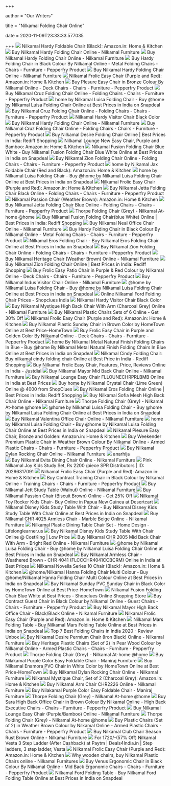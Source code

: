 +++
        
author = "Our Writers"
        
title = "Nilkamal Folding Chair Online"
        
date = 2020-11-09T23:33:33.577035
        
+++
[ ![](https://images-na.ssl-images-amazon.com/images/I/51vkaYF2fDL._SL1000_.jpg)](https://images-na.ssl-images-amazon.com/images/I/51vkaYF2fDL._SL1000_.jpg) Nilkamal Hardy Foldable Chair (Black): Amazon.in: Home & Kitchen
[ ![](https://cdn.shopify.com/s/files/1/0044/1208/0217/products/IHARDYCHRBLK_LS_2000x.jpg?v=1579761116)](https://cdn.shopify.com/s/files/1/0044/1208/0217/products/IHARDYCHRBLK_LS_2000x.jpg?v=1579761116) Buy Nilkamal Hardy Folding Chair Online - Nilkamal Furniture
[ ![](https://cdn.shopify.com/s/files/1/0044/1208/0217/products/IHARDYCHRBLK_04_ba7b511b-9a24-40ee-a1fc-2c56c1a0e9a7_2000x.jpg?v=1579761116)](https://cdn.shopify.com/s/files/1/0044/1208/0217/products/IHARDYCHRBLK_04_ba7b511b-9a24-40ee-a1fc-2c56c1a0e9a7_2000x.jpg?v=1579761116) Buy Nilkamal Hardy Folding Chair Online - Nilkamal Furniture
[ ![](https://ii1.pepperfry.com/media/catalog/product/h/a/568x625/hardy-folding-chair-in-black-colour-by-nilkamal-hardy-folding-chair-in-black-colour-by-nilkamal-b2bcov.jpg)](https://ii1.pepperfry.com/media/catalog/product/h/a/568x625/hardy-folding-chair-in-black-colour-by-nilkamal-hardy-folding-chair-in-black-colour-by-nilkamal-b2bcov.jpg) Buy Hardy Folding Chair in Black Colour By Nilkamal Online - Metal Folding  Chairs - Chairs - Furniture - Pepperfry Product
[ ![](https://cdn.shopify.com/s/files/1/0044/1208/0217/products/IHARDYCHRBLK_02_26fef525-3155-4825-9eb8-2bc3f95b2e47_2000x.jpg?v=1579761116)](https://cdn.shopify.com/s/files/1/0044/1208/0217/products/IHARDYCHRBLK_02_26fef525-3155-4825-9eb8-2bc3f95b2e47_2000x.jpg?v=1579761116) Buy Nilkamal Hardy Folding Chair Online - Nilkamal Furniture
[ ![](https://images-na.ssl-images-amazon.com/images/I/71tYsqKhD0L._SL1500_.jpg)](https://images-na.ssl-images-amazon.com/images/I/71tYsqKhD0L._SL1500_.jpg) Nilkamal Frolic Easy Chair (Purple and Red): Amazon.in: Home & Kitchen
[ ![](https://ii1.pepperfry.com/media/catalog/product/p/l/1100x1210/plesure-easy-chair-in-bronze-and-golden-colour-by-nilkamal-plesure-easy-chair-in-bronze-and-golden-c-sot5h4.jpg)](https://ii1.pepperfry.com/media/catalog/product/p/l/1100x1210/plesure-easy-chair-in-bronze-and-golden-colour-by-nilkamal-plesure-easy-chair-in-bronze-and-golden-c-sot5h4.jpg) Buy Plesure Easy Chair in Bronze Colour By Nilkamal Online - Deck Chairs -  Chairs - Furniture - Pepperfry Product
[ ![](https://ii1.pepperfry.com/media/catalog/product/n/i/800x880/Nilkamal-Cruz-Folding-Chair-ICRUZFOLDCHRBLU_-1361614785HaNOEI.jpg)](https://ii1.pepperfry.com/media/catalog/product/n/i/800x880/Nilkamal-Cruz-Folding-Chair-ICRUZFOLDCHRBLU_-1361614785HaNOEI.jpg) Buy Nilkamal Cruz Folding Chair Online - Folding Chairs - Chairs - Furniture  - Pepperfry Product
[ ![](https://n3.sdlcdn.com/imgs/b/9/g/large/home-by-Nilkamal-Luisa-Folding-SDL096865063-2-1d508.jpg)](https://n3.sdlcdn.com/imgs/b/9/g/large/home-by-Nilkamal-Luisa-Folding-SDL096865063-2-1d508.jpg) home by Nilkamal Luisa Folding Chair - Buy @home by Nilkamal Luisa Folding  Chair Online at Best Prices in India on Snapdeal
[ ![](https://ii1.pepperfry.com/media/catalog/product/n/i/800x880/nilkamal-cruz-folding-chair-nilkamal-cruz-folding-chair-gxbfup.jpg)](https://ii1.pepperfry.com/media/catalog/product/n/i/800x880/nilkamal-cruz-folding-chair-nilkamal-cruz-folding-chair-gxbfup.jpg) Buy Nilkamal Cruz Folding Chair Online - Folding Chairs - Chairs - Furniture  - Pepperfry Product
[ ![](https://cdn.shopify.com/s/files/1/1844/9185/products/Nilkamal-Hardy-Folding-Chair-SDL512091081-2-d4b56_f0d2591e-e748-4f36-8379-50435b3ecabb.jpg?v=1568972372)](https://cdn.shopify.com/s/files/1/1844/9185/products/Nilkamal-Hardy-Folding-Chair-SDL512091081-2-d4b56_f0d2591e-e748-4f36-8379-50435b3ecabb.jpg?v=1568972372) Nilkamal Hardy Visitor Chair Black Color
[ ![](https://cdn.shopify.com/s/files/1/0044/1208/0217/products/IHARDYCHRBRN_03_800x.jpg?v=1579761116)](https://cdn.shopify.com/s/files/1/0044/1208/0217/products/IHARDYCHRBRN_03_800x.jpg?v=1579761116) Buy Nilkamal Hardy Folding Chair Online - Nilkamal Furniture
[ ![](https://ii1.pepperfry.com/media/catalog/product/n/i/800x880/nilkamal-cruz-folding-chair-nilkamal-cruz-folding-chair-6bwbad.jpg)](https://ii1.pepperfry.com/media/catalog/product/n/i/800x880/nilkamal-cruz-folding-chair-nilkamal-cruz-folding-chair-6bwbad.jpg) Buy Nilkamal Cruz Folding Chair Online - Folding Chairs - Chairs - Furniture  - Pepperfry Product
[ ![](http://imshopping.rediff.com/imgshop/800-800/shopping/pixs/17486/i/idesiremfoldchrblk._nilkamal-desire-folding-chair.jpg)](http://imshopping.rediff.com/imgshop/800-800/shopping/pixs/17486/i/idesiremfoldchrblk._nilkamal-desire-folding-chair.jpg) Buy Nilkamal Desire Folding Chair Online | Best Prices in India: Rediff  Shopping
[ ![](https://images-na.ssl-images-amazon.com/images/I/81NMByjJTML._SX522_.jpg)](https://images-na.ssl-images-amazon.com/images/I/81NMByjJTML._SX522_.jpg) Nilkamal Lounge New Easy Chair, Purple and Bamboo: Amazon.in: Home & Kitchen
[ ![](https://n4.sdlcdn.com/imgs/a/g/b/SDL363577680_1385525109_image1-09d65.jpg)](https://n4.sdlcdn.com/imgs/a/g/b/SDL363577680_1385525109_image1-09d65.jpg) Nilkamal Fusion Folding Chair Blue White - Buy Nilkamal Fusion Folding Chair  Blue White Online at Best Prices in India on Snapdeal
[ ![](https://ii1.pepperfry.com/media/catalog/product/n/i/800x880/Nilkamal-Zion-Folding-Chair-IZIONFOLDCHRBLK_-1361614765Ahm5Ak.jpg)](https://ii1.pepperfry.com/media/catalog/product/n/i/800x880/Nilkamal-Zion-Folding-Chair-IZIONFOLDCHRBLK_-1361614765Ahm5Ak.jpg) Buy Nilkamal Zion Folding Chair Online - Folding Chairs - Chairs - Furniture  - Pepperfry Product
[ ![](https://images-na.ssl-images-amazon.com/images/I/81jTAU7BFPL._SL1500_.jpg)](https://images-na.ssl-images-amazon.com/images/I/81jTAU7BFPL._SL1500_.jpg) home by Nilkamal Jax Foldable Chair (Red and Black): Amazon.in: Home &  Kitchen
[ ![](https://n1.sdlcdn.com/imgs/b/9/g/large/home-by-Nilkamal-Luisa-Folding-SDL096865063-4-1f47f.jpg)](https://n1.sdlcdn.com/imgs/b/9/g/large/home-by-Nilkamal-Luisa-Folding-SDL096865063-4-1f47f.jpg) home by Nilkamal Luisa Folding Chair - Buy @home by Nilkamal Luisa Folding  Chair Online at Best Prices in India on Snapdeal
[ ![](https://m.media-amazon.com/images/I/71tYsqKhD0L._AC_SS350_.jpg)](https://m.media-amazon.com/images/I/71tYsqKhD0L._AC_SS350_.jpg) Nilkamal Frolic Easy Chair (Purple and Red): Amazon.in: Home & Kitchen
[ ![](https://ii1.pepperfry.com/media/catalog/product/n/i/800x880/Nilkamal-Jetta-Folding-Chair-Black-IJETTAFOLDCHRBLK_-1361614778P5mW0g.jpg)](https://ii1.pepperfry.com/media/catalog/product/n/i/800x880/Nilkamal-Jetta-Folding-Chair-Black-IJETTAFOLDCHRBLK_-1361614778P5mW0g.jpg) Buy Nilkamal Jetta Folding Chair Black Online - Folding Chairs - Chairs -  Furniture - Pepperfry Product
[ ![](https://images-na.ssl-images-amazon.com/images/I/51j358KRRlL._SL1000_.jpg)](https://images-na.ssl-images-amazon.com/images/I/51j358KRRlL._SL1000_.jpg) Nilkamal Passion Chair (Weather Brown): Amazon.in: Home & Kitchen
[ ![](https://ii1.pepperfry.com/media/catalog/product/n/i/800x880/Nilkamal-Jetta-Folding-Chair-Blue-IJETTAFOLDCHRBLU_-1361614779Zv6BIx.jpg)](https://ii1.pepperfry.com/media/catalog/product/n/i/800x880/Nilkamal-Jetta-Folding-Chair-Blue-IJETTAFOLDCHRBLU_-1361614779Zv6BIx.jpg) Buy Nilkamal Jetta Folding Chair Blue Online - Folding Chairs - Chairs -  Furniture - Pepperfry Product
[ ![](https://cdn.shopify.com/s/files/1/0099/2867/1291/products/THORPE_FOLDING_CHAIR_GREY_FIFCTHORPEFCHRGREY_03_400x.jpg?v=1552717865)](https://cdn.shopify.com/s/files/1/0099/2867/1291/products/THORPE_FOLDING_CHAIR_GREY_FIFCTHORPEFCHRGREY_03_400x.jpg?v=1552717865) Thorpe Folding Chair (Grey) - Nilkamal At-home @home
[ ![](http://imshopping.rediff.com/imgshop/800-1280/shopping/pixs/17486/i/ifusionchrbluwhi._nilkamal-fusion-folding-chair-blue-white-.jpg)](http://imshopping.rediff.com/imgshop/800-1280/shopping/pixs/17486/i/ifusionchrbluwhi._nilkamal-fusion-folding-chair-blue-white-.jpg) Buy Nilkamal Fusion Folding Chair(blue White) Online | Best Prices in  India: Rediff Shopping
[ ![](https://cdn.shopify.com/s/files/1/0044/1208/0217/products/NEAL_HIGH_BACK_OFFICE_CHAIR_GREY_LS_2000x.jpg?v=1567845795)](https://cdn.shopify.com/s/files/1/0044/1208/0217/products/NEAL_HIGH_BACK_OFFICE_CHAIR_GREY_LS_2000x.jpg?v=1567845795) Buy Nilkamal Neal Office Chair Online - Nilkamal Furniture
[ ![](https://ii1.pepperfry.com/media/catalog/product/h/a/494x544/hardy-folding-chair-in-black-colour-by-nilkamal-hardy-folding-chair-in-black-colour-by-nilkamal-2qxfom.jpg)](https://ii1.pepperfry.com/media/catalog/product/h/a/494x544/hardy-folding-chair-in-black-colour-by-nilkamal-hardy-folding-chair-in-black-colour-by-nilkamal-2qxfom.jpg) Buy Hardy Folding Chair in Black Colour By Nilkamal Online - Metal Folding  Chairs - Chairs - Furniture - Pepperfry Product
[ ![](https://n3.sdlcdn.com/imgs/a/g/b/SDL360286037_1385525026_image1-2e6a7.jpg)](https://n3.sdlcdn.com/imgs/a/g/b/SDL360286037_1385525026_image1-2e6a7.jpg) Nilkamal Eros Folding Chair - Buy Nilkamal Eros Folding Chair Online at  Best Prices in India on Snapdeal
[ ![](https://ii1.pepperfry.com/media/catalog/product/n/i/800x880/nilkamal-zion-folding-chair-nilkamal-zion-folding-chair-zrg1qt.jpg)](https://ii1.pepperfry.com/media/catalog/product/n/i/800x880/nilkamal-zion-folding-chair-nilkamal-zion-folding-chair-zrg1qt.jpg) Buy Nilkamal Zion Folding Chair Online - Folding Chairs - Chairs - Furniture  - Pepperfry Product
[ ![](https://cdn.shopify.com/s/files/1/0044/1208/0217/products/HERITAGE_WEATHER_BROWN_HERITAGEWBN_03_900x.jpg?v=1567845705)](https://cdn.shopify.com/s/files/1/0044/1208/0217/products/HERITAGE_WEATHER_BROWN_HERITAGEWBN_03_900x.jpg?v=1567845705) Buy Nilkamal Heritage Chair (Weather Brown) Online - Nilkamal Furniture
[ ![](http://imshopping.rediff.com/imgshop/800-800/shopping/pixs/17486/i/izionfoldchrblk._nilkamal-zion-folding-chair.jpg)](http://imshopping.rediff.com/imgshop/800-800/shopping/pixs/17486/i/izionfoldchrblk._nilkamal-zion-folding-chair.jpg) Buy Nilkamal Zion Folding Chair Online | Best Prices in India: Rediff  Shopping
[ ![](https://ii1.pepperfry.com/media/catalog/product/f/r/1100x1210/frolic-easy-foldable-chair-in-purple---red-colour-by-nilkamal-frolic-easy-foldable-chair-in-purple---lxkbvj.jpg)](https://ii1.pepperfry.com/media/catalog/product/f/r/1100x1210/frolic-easy-foldable-chair-in-purple---red-colour-by-nilkamal-frolic-easy-foldable-chair-in-purple---lxkbvj.jpg) Buy Frolic Easy Patio Chair in Purple & Red Colour by Nilkamal Online -  Deck Chairs - Chairs - Furniture - Pepperfry Product
[ ![](https://cdn.shopify.com/s/files/1/0044/1208/0217/products/INDUS_NON_REV_CHAIR_BLACK_IINDUSCHRBLK_05_2000x.jpg?v=1575967759)](https://cdn.shopify.com/s/files/1/0044/1208/0217/products/INDUS_NON_REV_CHAIR_BLACK_IINDUSCHRBLK_05_2000x.jpg?v=1575967759) Buy Nilkamal Indus Visitor Chair Online - Nilkamal Furniture
[ ![](https://n4.sdlcdn.com/imgs/b/9/g/home-by-Nilkamal-Luisa-Folding-SDL096865063-1-4caf6.jpg)](https://n4.sdlcdn.com/imgs/b/9/g/home-by-Nilkamal-Luisa-Folding-SDL096865063-1-4caf6.jpg) @home by Nilkamal Luisa Folding Chair - Buy @home by Nilkamal Luisa Folding  Chair Online at Best Prices in India on Snapdeal
[ ![](https://cdn.shopclues.com/images/thumbnails/7939/320/320/SDL3629339331385525071image116dd31412920916.jpg)](https://cdn.shopclues.com/images/thumbnails/7939/320/320/SDL3629339331385525071image116dd31412920916.jpg) Online Nilkamal Ford Folding Chair Prices - Shopclues India
[ ![](https://cdn.shopify.com/s/files/1/1844/9185/products/set_of_3.jpg?v=1579899118)](https://cdn.shopify.com/s/files/1/1844/9185/products/set_of_3.jpg?v=1579899118) Nilkamal Hardy Visitor Chair Black Color
[ ![](https://cdn.shopify.com/s/files/1/0044/1208/0217/products/MYSTIQUE_CHARCOAL_GREY_MYSTIQUECCG_01_2000x.jpg?v=1567845563)](https://cdn.shopify.com/s/files/1/0044/1208/0217/products/MYSTIQUE_CHARCOAL_GREY_MYSTIQUECCG_01_2000x.jpg?v=1567845563) Buy Nilkamal Mystique High Back Chair With Arm (Charcoal Grey) Online - Nilkamal  Furniture
[ ![](https://cdn.shopclues.com/images/thumbnails/78323/320/320/123699563NEELKAMALPLASTICCHAIRMODEL210111500204649.jpg)](https://cdn.shopclues.com/images/thumbnails/78323/320/320/123699563NEELKAMALPLASTICCHAIRMODEL210111500204649.jpg) Buy Nilkamal Plastic Chairs Sets of 6 Online - Get 30% Off
[ ![](https://images-na.ssl-images-amazon.com/images/I/71K4WJIC8TL._SL1500_.jpg)](https://images-na.ssl-images-amazon.com/images/I/71K4WJIC8TL._SL1500_.jpg) Nilkamal Frolic Easy Chair (Purple and Red): Amazon.in: Home & Kitchen
[ ![](https://www.hometown.in/media/product/75/0263/34340/1.jpg)](https://www.hometown.in/media/product/75/0263/34340/1.jpg) Buy Nilkamal Plastic Sunday Chair in Brown Color by HomeTown Online at Best  Price-HomeTown
[ ![](https://ii1.pepperfry.com/media/catalog/product/f/r/1100x1210/frolic-easy-chair-in-purple-and-golden-color-by-nilkamal-frolic-easy-chair-in-purple-and-golden-colo-jbfmp3.jpg)](https://ii1.pepperfry.com/media/catalog/product/f/r/1100x1210/frolic-easy-chair-in-purple-and-golden-color-by-nilkamal-frolic-easy-chair-in-purple-and-golden-colo-jbfmp3.jpg) Buy Frolic Easy Chair in Purple and Golden Color By Nilkamal Online - Deck  Chairs - Chairs - Furniture - Pepperfry Product
[ ![](https://n2.sdlcdn.com/imgs/a/s/i/-home-By-Nilkamal-Metal-SDL274152958-1-b4e9e.jpg)](https://n2.sdlcdn.com/imgs/a/s/i/-home-By-Nilkamal-Metal-SDL274152958-1-b4e9e.jpg) home By Nilkamal Metal Natural Finish Folding Chairs In Blue - Buy @home By  Nilkamal Metal Natural Finish Folding Chairs In Blue Online at Best Prices  in India on Snapdeal
[ ![](http://imshopping.rediff.com/imgshop/300-300/shopping/pixs/4654/t/ticolor-umbrella._mart-and-new-heavy-duty-aluminium-portable-folding-picnic-table-amp-chairs-set-with-multicolor-umbrella.jpg)](http://imshopping.rediff.com/imgshop/300-300/shopping/pixs/4654/t/ticolor-umbrella._mart-and-new-heavy-duty-aluminium-portable-folding-picnic-table-amp-chairs-set-with-multicolor-umbrella.jpg) Nilkamal Cindy Folding Chair: Buy nilkamal cindy folding chair Online at  Best Price in India - Rediff Shopping
[ ![](https://content.jdmagicbox.com/quickquotes/images_main/nilkamal_frolic_easy_chair_11081510_0.jpg)](https://content.jdmagicbox.com/quickquotes/images_main/nilkamal_frolic_easy_chair_11081510_0.jpg) Buy Nilkamal Frolic Easy Chair, Features, Price, Reviews Online in India -  Justdial
[ ![](https://cdn.shopify.com/s/files/1/0044/1208/0217/products/MAYOR_MID_BACK_OFFICE_CHAIR_BLACK_BLACK_OIMAYORMBOCBLK_LS_2000x.jpg?v=1565417288)](https://cdn.shopify.com/s/files/1/0044/1208/0217/products/MAYOR_MID_BACK_OFFICE_CHAIR_BLACK_BLACK_OIMAYORMBOCBLK_LS_2000x.jpg?v=1565417288) Buy Nilkamal Mayor Mid Back Chair Online - Nilkamal Furniture
[ ![](https://cdn1.industrybuying.com/products_medium/furniture-hospitality-and-food-service/furniture/chairs-seating/FUR.CHA.13153113.jpg)](https://cdn1.industrybuying.com/products_medium/furniture-hospitality-and-food-service/furniture/chairs-seating/FUR.CHA.13153113.jpg) Buy Nilkamal Lounge Easy Chair FLLOUNECHRPRLBMB Online in India at Best  Prices
[ ![](https://cdn.shopclues.com/images/thumbnails/41518/320/320/41FBlgHVAML1469107038.jpg)](https://cdn.shopclues.com/images/thumbnails/41518/320/320/41FBlgHVAML1469107038.jpg) Buy home by Nilkamal Crystal Chair (Lime Green) Online @ 4000 from  ShopClues
[ ![](http://imshopping.rediff.com/imgshop/800-1280/shopping/pixs/17486/i/ierosmfoldchrblk._nilkamal-eros-folding-chair.jpg)](http://imshopping.rediff.com/imgshop/800-1280/shopping/pixs/17486/i/ierosmfoldchrblk._nilkamal-eros-folding-chair.jpg) Buy Nilkamal Eros Folding Chair Online | Best Prices in India: Rediff  Shopping
[ ![](https://cdn.shopify.com/s/files/1/0044/1208/0217/products/SOFIA_HIGH_BACK_OFFICE_CHAIR_BLACK_OISOFIAHBBLK_LS_2000x.jpg?v=1565266697)](https://cdn.shopify.com/s/files/1/0044/1208/0217/products/SOFIA_HIGH_BACK_OFFICE_CHAIR_BLACK_OISOFIAHBBLK_LS_2000x.jpg?v=1565266697) Buy Nilkamal Sofia Mesh High Back Chair Online - Nilkamal Furniture
[ ![](https://cdn.shopify.com/s/files/1/0099/2867/1291/products/THORPE_FOLDING_CHAIR_GREY_FIFCTHORPEFCHRGREY_02_2000x.jpg?v=1552717865)](https://cdn.shopify.com/s/files/1/0099/2867/1291/products/THORPE_FOLDING_CHAIR_GREY_FIFCTHORPEFCHRGREY_02_2000x.jpg?v=1552717865) Thorpe Folding Chair (Grey) - Nilkamal At-home @home
[ ![](https://n2.sdlcdn.com/imgs/b/9/g/home-by-Nilkamal-Luisa-Folding-SDL096865063-6-10163.jpg)](https://n2.sdlcdn.com/imgs/b/9/g/home-by-Nilkamal-Luisa-Folding-SDL096865063-6-10163.jpg) @home by Nilkamal Luisa Folding Chair - Buy @home by Nilkamal Luisa Folding  Chair Online at Best Prices in India on Snapdeal
[ ![](https://cdn.shopify.com/s/files/1/0044/1208/0217/products/VALENTINA_HIGH_BACK_OFFICE_CHAIR_BLACK_OIVALENTINAHBBLK_LS_2000x.jpg?v=1565266968)](https://cdn.shopify.com/s/files/1/0044/1208/0217/products/VALENTINA_HIGH_BACK_OFFICE_CHAIR_BLACK_OIVALENTINAHBBLK_LS_2000x.jpg?v=1565266968) Buy Nilkamal Valentina Office Chair Online - Nilkamal Furniture
[ ![](https://n1.sdlcdn.com/imgs/b/9/g/home-by-Nilkamal-Luisa-Folding-SDL096865063-3-b2be6.jpg)](https://n1.sdlcdn.com/imgs/b/9/g/home-by-Nilkamal-Luisa-Folding-SDL096865063-3-b2be6.jpg) home by Nilkamal Luisa Folding Chair - Buy @home by Nilkamal Luisa Folding  Chair Online at Best Prices in India on Snapdeal
[ ![](https://images-na.ssl-images-amazon.com/images/I/61kWiJgTZvL._SL1500_.jpg)](https://images-na.ssl-images-amazon.com/images/I/61kWiJgTZvL._SL1500_.jpg) Nilkamal Plesure Easy Chair, Bronze and Golden: Amazon.in: Home & Kitchen
[ ![](https://ii1.pepperfry.com/media/catalog/product/w/e/494x544/weekender-premium-plastic-chair-in-weather-brown-colour-by-nilkamal-weekender-premium-plastic-chair--dxafcm.jpg)](https://ii1.pepperfry.com/media/catalog/product/w/e/494x544/weekender-premium-plastic-chair-in-weather-brown-colour-by-nilkamal-weekender-premium-plastic-chair--dxafcm.jpg) Buy Weekender Premium Plastic Chair in Weather Brown Colour By Nilkamal  Online - Armed Plastic Chairs - Chairs - Furniture - Pepperfry Product
[ ![](https://cdn.shopify.com/s/files/1/0044/1208/0217/products/DYLAN_ROCKING_CHAIR_IDYLANROCKCHRRED_5_2000x.jpg?v=1579757784)](https://cdn.shopify.com/s/files/1/0044/1208/0217/products/DYLAN_ROCKING_CHAIR_IDYLANROCKCHRRED_5_2000x.jpg?v=1579757784) Buy Nilkamal Dylan Rocking Chair Online - Nilkamal Furniture
[ ![](https://i.pinimg.com/originals/5f/b1/ea/5fb1ea1bd2010a3075f7574d1080acac.jpg)](https://i.pinimg.com/originals/5f/b1/ea/5fb1ea1bd2010a3075f7574d1080acac.jpg) anarhija  
[ ![](https://cdn.shopify.com/s/files/1/0044/1208/0217/products/EVITA_DINING_CHAIR_IEVITADINCHRBLK_2_2000x.jpg?v=1565783918)](https://cdn.shopify.com/s/files/1/0044/1208/0217/products/EVITA_DINING_CHAIR_IEVITADINCHRBLK_2_2000x.jpg?v=1565783918) Buy Nilkamal Evita Dining Chair Online - Nilkamal Furniture
[ ![](https://5.imimg.com/data5/IS/XG/MY-8504056/nilkamal-joy-kids-study-set-500x500.jpg)](https://5.imimg.com/data5/IS/XG/MY-8504056/nilkamal-joy-kids-study-set-500x500.jpg) Pink Nilkamal Joy Kids Study Set, Rs 2200 /piece SPR Distributors | ID:  20296317091
[ ![](https://images-na.ssl-images-amazon.com/images/I/71x1LfIKhwL._SX569_.jpg)](https://images-na.ssl-images-amazon.com/images/I/71x1LfIKhwL._SX569_.jpg) Nilkamal Frolic Easy Chair (Purple and Red): Amazon.in: Home & Kitchen
[ ![](https://ii1.pepperfry.com/media/catalog/product/c/o/568x625/contract01-ful-tablet-soft-pvc-chair-in-black-colour-by-nilkamal-contract01-ful-tablet-soft-pvc-chai-nw04vn.jpg)](https://ii1.pepperfry.com/media/catalog/product/c/o/568x625/contract01-ful-tablet-soft-pvc-chair-in-black-colour-by-nilkamal-contract01-ful-tablet-soft-pvc-chai-nw04vn.jpg) Buy Contract Training Chair in Black Colour by Nilkamal Online - Training  Chairs - Chairs - Furniture - Pepperfry Product
[ ![](https://cdn.shopify.com/s/files/1/0044/1208/0217/products/JETT-STUDY-TABLE-WALNUT_IJETTSTDTBLWNT_01_2000x.jpg?v=1582295692)](https://cdn.shopify.com/s/files/1/0044/1208/0217/products/JETT-STUDY-TABLE-WALNUT_IJETTSTDTBLWNT_01_2000x.jpg?v=1582295692) Buy Nilkamal Jett Study Table (Walnut) Online - Nilkamal Furniture
[ ![](https://cdn.shopclues.com/images/thumbnails/28988/320/320/51goBBJMDL1450862425.jpg)](https://cdn.shopclues.com/images/thumbnails/28988/320/320/51goBBJMDL1450862425.jpg) Buy Nilkamal Passion Chair (Biscuit Brown) Online - Get 25% Off
[ ![](https://images-na.ssl-images-amazon.com/images/I/41Ruw-SYA%2BL.jpg)](https://images-na.ssl-images-amazon.com/images/I/41Ruw-SYA%2BL.jpg) Nilkamal Toy Rocker Kids Chair- Buy Online in Papua New Guinea at Desertcart
[ ![](https://n2.sdlcdn.com/imgs/b/w/d/home-Disney-Kids-Study-Table-SDL988046832-1-b5486.jpg)](https://n2.sdlcdn.com/imgs/b/w/d/home-Disney-Kids-Study-Table-SDL988046832-1-b5486.jpg) Nilkamal Disney Kids Study Table With Chair - Buy Nilkamal Disney Kids  Study Table With Chair Online at Best Prices in India on Snapdeal
[ ![](https://cdn.shopify.com/s/files/1/0044/1208/0217/products/CHR_4025-3_2000x.jpg?v=1567845478)](https://cdn.shopify.com/s/files/1/0044/1208/0217/products/CHR_4025-3_2000x.jpg?v=1567845478) Buy Nilkamal CHR 4025 Armless Chair - Marble Beige Online - Nilkamal  Furniture
[ ![](http://i1.ppfry.com/media/catalog/product/n/i/800x880/Nilkamal-Ritz-Dining-Table-Set--1Table---4-Chair--IRITZDSET14RBW-1369839669pyp4Lr.jpg)](http://i1.ppfry.com/media/catalog/product/n/i/800x880/Nilkamal-Ritz-Dining-Table-Set--1Table---4-Chair--IRITZDSET14RBW-1369839669pyp4Lr.jpg) Nilkamal Plastic Dining Table Chair Set - Home Design - Lifelonglearner.us
[ ![](https://www.costking.in/media/catalog/product/cache/1/image/710x550/9df78eab33525d08d6e5fb8d27136e95/n/i/nilkamal_disney_kids_study_table_with_chair-2.jpg)](https://www.costking.in/media/catalog/product/cache/1/image/710x550/9df78eab33525d08d6e5fb8d27136e95/n/i/nilkamal_disney_kids_study_table_with_chair-2.jpg) Buy Nilkamal Disney Kids Study Table With Chair Online @ CostKing | Low  Price
[ ![](https://cdn.shopify.com/s/files/1/0044/1208/0217/products/CHR_2005-3_2000x.jpg?v=1567845517)](https://cdn.shopify.com/s/files/1/0044/1208/0217/products/CHR_2005-3_2000x.jpg?v=1567845517) Buy Nilkamal CHR 2005 Mid Back Chair With Arm - Bright Red Online - Nilkamal  Furniture
[ ![](https://n1.sdlcdn.com/imgs/b/9/g/home-by-Nilkamal-Luisa-Folding-SDL096865063-5-2635c.jpg)](https://n1.sdlcdn.com/imgs/b/9/g/home-by-Nilkamal-Luisa-Folding-SDL096865063-5-2635c.jpg) @home by Nilkamal Luisa Folding Chair - Buy @home by Nilkamal Luisa Folding  Chair Online at Best Prices in India on Snapdeal
[ ![](https://static6.industrybuying.com/products/furniture-hospitality-and-food-service/furniture/plastic-chairs/PL.PL.PL8.331757_5.jpg)](https://static6.industrybuying.com/products/furniture-hospitality-and-food-service/furniture/plastic-chairs/PL.PL.PL8.331757_5.jpg) Buy Nilkamal Armless Chair - Weathered Brown - CHR 4041 (FLCCCHR4041CCBCRM)  Online in India at Best Prices
[ ![](https://images-na.ssl-images-amazon.com/images/I/51RJg4zDt8L._SL1000_.jpg)](https://images-na.ssl-images-amazon.com/images/I/51RJg4zDt8L._SL1000_.jpg) Nilkamal Novella Series 10 Chair (Black): Amazon.in: Home & Kitchen
[ ![](https://n1.sdlcdn.com/imgs/a/g/n/SDL490926693_1388138949_image1-5c59c.jpg)](https://n1.sdlcdn.com/imgs/a/g/n/SDL490926693_1388138949_image1-5c59c.jpg) @home/Nilkamal Hanna Folding Chair Multi Colour - Buy @home/Nilkamal Hanna Folding  Chair Multi Colour Online at Best Prices in India on Snapdeal
[ ![](https://www.hometown.in/media/product/67/9163/58140/1.jpg)](https://www.hometown.in/media/product/67/9163/58140/1.jpg) Buy Nilkamal Sunday PVC Sunday Chair in Black Color by HomeTown Online at  Best Price-HomeTown
[ ![](https://cdn.shopclues.com/images/thumbnails/7939/320/320/NKFNVAPT1082IFUSIONCHRBLUWHI1452770542.jpg)](https://cdn.shopclues.com/images/thumbnails/7939/320/320/NKFNVAPT1082IFUSIONCHRBLUWHI1452770542.jpg) Nilkamal Fusion Folding Chair Blue White at Best Prices - Shopclues Online  Shopping Store
[ ![](https://ii1.pepperfry.com/media/catalog/product/c/o/494x544/contract-metal-chair-in-black-colour-by-nilkamal-contract-metal-chair-in-black-colour-by-nilkamal-4939eb.jpg)](https://ii1.pepperfry.com/media/catalog/product/c/o/494x544/contract-metal-chair-in-black-colour-by-nilkamal-contract-metal-chair-in-black-colour-by-nilkamal-4939eb.jpg) Buy Contract Guest Chair in Black Colour by Nilkamal Online - Guest Chairs  - Chairs - Furniture - Pepperfry Product
[ ![](https://cdn.shopify.com/s/files/1/0044/1208/0217/products/MAYOR_HIGH_BACK_OFFICE_CHAIR_BLACK_BLACK_IMAYORHBOCBLK_LS_2000x.jpg?v=1567844833)](https://cdn.shopify.com/s/files/1/0044/1208/0217/products/MAYOR_HIGH_BACK_OFFICE_CHAIR_BLACK_BLACK_IMAYORHBOCBLK_LS_2000x.jpg?v=1567844833) Buy Nilkamal Mayor High Back Office Chair - Black/Black Online - Nilkamal  Furniture
[ ![](https://images-na.ssl-images-amazon.com/images/I/71xu2hiHIRL._SX522_.jpg)](https://images-na.ssl-images-amazon.com/images/I/71xu2hiHIRL._SX522_.jpg) Nilkamal Frolic Easy Chair (Purple and Red): Amazon.in: Home & Kitchen
[ ![](https://n4.sdlcdn.com/imgs/a/g/b/SDL367196315_1385525122_image1-b1e1d.jpg)](https://n4.sdlcdn.com/imgs/a/g/b/SDL367196315_1385525122_image1-b1e1d.jpg) Nilkamal Mars Folding Table - Buy Nilkamal Mars Folding Table Online at  Best Prices in India on Snapdeal
[ ![](https://www.reviewunbox.in/wp-content/uploads/2019/01/Story@Home-Folding-Round-Bungee-Dish-Chair.jpg)](https://www.reviewunbox.in/wp-content/uploads/2019/01/Story@Home-Folding-Round-Bungee-Dish-Chair.jpg) Top 7 Best Folding Chairs in India 2020 - Review Unbox
[ ![](https://cdn.shopify.com/s/files/1/0044/1208/0217/products/DESIRE_IRON_BLACK_DESIREIBK_03_2000x.jpg?v=1567845626)](https://cdn.shopify.com/s/files/1/0044/1208/0217/products/DESIRE_IRON_BLACK_DESIREIBK_03_2000x.jpg?v=1567845626) Buy Nilkamal Desire Permium Chair (Iron Black) Online - Nilkamal Furniture
[ ![](https://ii1.pepperfry.com/media/catalog/product/h/e/568x625/heritage-plastic-chairs--set-of-2--in-pear-wood-colour-by-nilkamal-heritage-plastic-chairs--set-of-2-slagth.jpg)](https://ii1.pepperfry.com/media/catalog/product/h/e/568x625/heritage-plastic-chairs--set-of-2--in-pear-wood-colour-by-nilkamal-heritage-plastic-chairs--set-of-2-slagth.jpg) Buy Heritage Plastic Chairs (Set of 2) in Pear Wood Colour by Nilkamal  Online - Armed Plastic Chairs - Chairs - Furniture - Pepperfry Product
[ ![](https://cdn.shopify.com/s/files/1/0099/2867/1291/products/THORPE_FOLDING_CHAIR_GREY_FIFCTHORPEFCHRGREY_06_2000x.jpg?v=1552717865)](https://cdn.shopify.com/s/files/1/0099/2867/1291/products/THORPE_FOLDING_CHAIR_GREY_FIFCTHORPEFCHRGREY_06_2000x.jpg?v=1552717865) Thorpe Folding Chair (Grey) - Nilkamal At-home @home
[ ![](https://cdn.shopify.com/s/files/1/0018/3219/0061/products/Nilkamal-Frolic-Easy-Foldable-Chair-in-Purple-Color-Fronted_550x.png?v=1551934205)](https://cdn.shopify.com/s/files/1/0018/3219/0061/products/Nilkamal-Frolic-Easy-Foldable-Chair-in-Purple-Color-Fronted_550x.png?v=1551934205) Buy Nilakamal Purple Color Easy Foldable Chair - Maniraj Furniture
[ ![](https://www.hometown.in/media/product/57/9163/50216/1.jpg)](https://www.hometown.in/media/product/57/9163/50216/1.jpg) Buy Nilkamal Enamora PVC Chair in White Color by HomeTown Online at Best  Price-HomeTown
[ ![](https://cdn.shopify.com/s/files/1/0044/1208/0217/products/IDYLANROCKCHRRED_LS_2000x.jpg?v=1579757784)](https://cdn.shopify.com/s/files/1/0044/1208/0217/products/IDYLANROCKCHRRED_LS_2000x.jpg?v=1579757784) Buy Nilkamal Dylan Rocking Chair Online - Nilkamal Furniture
[ ![](https://images-na.ssl-images-amazon.com/images/I/61J3OZnqTvL._SL1100_.jpg)](https://images-na.ssl-images-amazon.com/images/I/61J3OZnqTvL._SL1100_.jpg) Nilkamal Mystique Chair, Set of 2 (Charcoal Grey): Amazon.in: Home & Kitchen
[ ![](https://cdn.shopify.com/s/files/1/0044/1208/0217/products/CHR2226_Season_Rust_Brown-Biscuit_01_2000x.jpg?v=1579784121)](https://cdn.shopify.com/s/files/1/0044/1208/0217/products/CHR2226_Season_Rust_Brown-Biscuit_01_2000x.jpg?v=1579784121) Buy Nilkamal Arm Chair CHR2226 Online - Nilkamal Furniture
[ ![](https://cdn.shopify.com/s/files/1/0018/3219/0061/products/Nilkamal-Frolic-Easy-Foldable-Chair-in-Purple-Color-Folded_550x.png?v=1551934205)](https://cdn.shopify.com/s/files/1/0018/3219/0061/products/Nilkamal-Frolic-Easy-Foldable-Chair-in-Purple-Color-Folded_550x.png?v=1551934205) Buy Nilakamal Purple Color Easy Foldable Chair - Maniraj Furniture
[ ![](https://cdn.shopify.com/s/files/1/0099/2867/1291/products/THORPE_FOLDING_CHAIR_GREY_FIFCTHORPEFCHRGREY_11_2000x.jpg?v=1551877504)](https://cdn.shopify.com/s/files/1/0099/2867/1291/products/THORPE_FOLDING_CHAIR_GREY_FIFCTHORPEFCHRGREY_11_2000x.jpg?v=1551877504) Thorpe Folding Chair (Grey) - Nilkamal At-home @home
[ ![](https://ii1.pepperfry.com/media/catalog/product/s/a/568x625/sara-high-back-office-chair-in-brown-colour-by-nilkamal-sara-high-back-office-chair-in-brown-colour--sodmdo.jpg)](https://ii1.pepperfry.com/media/catalog/product/s/a/568x625/sara-high-back-office-chair-in-brown-colour-by-nilkamal-sara-high-back-office-chair-in-brown-colour--sodmdo.jpg) Buy Sara High Back Office Chair in Brown Colour By Nilkamal Online - High  Back Executive Chairs - Chairs - Furniture - Pepperfry Product
[ ![](https://cdn.shopify.com/s/files/1/0044/1208/0217/products/LOUNGEEASYCHAIRPURPLE-BAMBOO_ILOUNECHRPRL-BMB_1_2000x.jpg?v=1600513137)](https://cdn.shopify.com/s/files/1/0044/1208/0217/products/LOUNGEEASYCHAIRPURPLE-BAMBOO_ILOUNECHRPRL-BMB_1_2000x.jpg?v=1600513137) Buy Nilkamal Lounge Easy Chair (Purple/Bamboo) Online - Nilkamal Furniture
[ ![](https://cdn.shopify.com/s/files/1/0099/2867/1291/products/THORPE_FOLDING_CHAIR_GREY_FIFCTHORPEFCHRGREY_05_2000x.jpg?v=1552717865)](https://cdn.shopify.com/s/files/1/0099/2867/1291/products/THORPE_FOLDING_CHAIR_GREY_FIFCTHORPEFCHRGREY_05_2000x.jpg?v=1552717865) Thorpe Folding Chair (Grey) - Nilkamal At-home @home
[ ![](https://ii1.pepperfry.com/media/catalog/product/p/l/568x625/plastic-chairs--set-of-2--in-weather-brown-colour-by-nilkamal-plastic-chairs--set-of-2--in-weather-b-0fvmon.jpg)](https://ii1.pepperfry.com/media/catalog/product/p/l/568x625/plastic-chairs--set-of-2--in-weather-brown-colour-by-nilkamal-plastic-chairs--set-of-2--in-weather-b-0fvmon.jpg) Buy Plastic Chairs (Set of 2) in Weather Brown Colour by Nilkamal Online -  Armed Plastic Chairs - Chairs - Furniture - Pepperfry Product
[ ![](https://cdn.shopify.com/s/files/1/0044/1208/0217/products/Club_Chair_02_589d7596-194c-4e6e-9a6e-9838ab595320_2000x.jpg?v=1598040031)](https://cdn.shopify.com/s/files/1/0044/1208/0217/products/Club_Chair_02_589d7596-194c-4e6e-9a6e-9838ab595320_2000x.jpg?v=1598040031) Buy Nilkamal Club Chair Season Rust Brown Online - Nilkamal Furniture
[ ![](https://i.pinimg.com/originals/cc/3b/83/cc3b8345c5456e3c4bea821afcb5061a.jpg)](https://i.pinimg.com/originals/cc/3b/83/cc3b8345c5456e3c4bea821afcb5061a.jpg) For 1720/-(57% Off) Nilkamal Vesta 3 Step Ladder (After Cashback) at Paytm  | Deals4India.in | Step ladders, 3 step ladder, Vesta
[ ![](https://images-na.ssl-images-amazon.com/images/I/61Fp%2BPC1OKL._SY450_.jpg)](https://images-na.ssl-images-amazon.com/images/I/61Fp%2BPC1OKL._SY450_.jpg) Nilkamal Frolic Easy Chair (Purple and Red): Amazon.in: Home & Kitchen
[ ![](https://abhilfc1.weebly.com/uploads/3/7/9/5/37954783/3817354_orig.jpg)](https://abhilfc1.weebly.com/uploads/3/7/9/5/37954783/3817354_orig.jpg) Why wooden chairs, buy Nilkamal Plastic Chairs online - Nilkamal Furnitures
[ ![](https://ii1.pepperfry.com/media/catalog/product/v/e/568x625/venus-ergonomic-chair-in-black-colour-by-nilkamal-venus-ergonomic-chair-in-black-colour-by-nilkamal-mk8i5k.jpg)](https://ii1.pepperfry.com/media/catalog/product/v/e/568x625/venus-ergonomic-chair-in-black-colour-by-nilkamal-venus-ergonomic-chair-in-black-colour-by-nilkamal-mk8i5k.jpg) Buy Venus Ergonomic Chair in Black Colour By Nilkamal Online - Mid Back  Ergonomic Chairs - Chairs - Furniture - Pepperfry Product
[ ![](https://n4.sdlcdn.com/imgs/a/g/b/SDL375435497_1385525115_image1-812e1.jpg)](https://n4.sdlcdn.com/imgs/a/g/b/SDL375435497_1385525115_image1-812e1.jpg) Nilkamal Ford Folding Table - Buy Nilkamal Ford Folding Table Online at  Best Prices in India on Snapdeal
